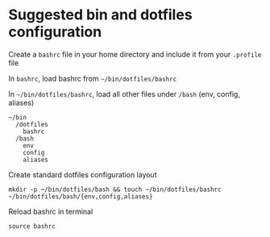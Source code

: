 # Suggested bin and dotfiles configuration

Create a `bashrc` file in your home directory and include it from your `.profile` file

In `bashrc`, load bashrc from `~/bin/dotfiles/bashrc`

In `~/bin/dotfiles/bashrc`, load all other files under `/bash` (env, config, aliases)

    ~/bin
      /dotfiles
        bashrc
      /bash
        env
        config
        aliases

Create standard dotfiles configuration layout

    mkdir -p ~/bin/dotfiles/bash && touch ~/bin/dotfiles/bashrc ~/bin/dotfiles/bash/{env,config,aliases}

Reload bashrc in terminal

    source bashrc
